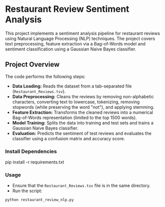 # Restaurant Review Sentiment Analysis

This project implements a sentiment analysis pipeline for restaurant reviews using Natural Language Processing (NLP) techniques. The project covers text preprocessing, feature extraction via a Bag-of-Words model and sentiment classification using a Gaussian Naive Bayes classifier.

## Project Overview

The code performs the following steps:
- **Data Loading:** Reads the dataset from a tab-separated file (`Restaurant_Reviews.tsv`).
- **Data Preprocessing:** Cleans the reviews by removing non-alphabetic characters, converting text to lowercase, tokenizing, removing stopwords (while preserving the word "not"), and applying stemming.
- **Feature Extraction:** Transforms the cleaned reviews into a numerical Bag-of-Words representation (limited to the top 1500 words).
- **Model Training:** Splits the data into training and test sets and trains a Gaussian Naive Bayes classifier.
- **Evaluation:** Predicts the sentiment of test reviews and evaluates the classifier using a confusion matrix and accuracy score.

### Install Dependencies
pip install -r requirements.txt

### Usage
- Ensure that the `Restaurant_Reviews.tsv` file is in the same directory.
- Run the script:
 ```bash
python restaurant_review_nlp.py
